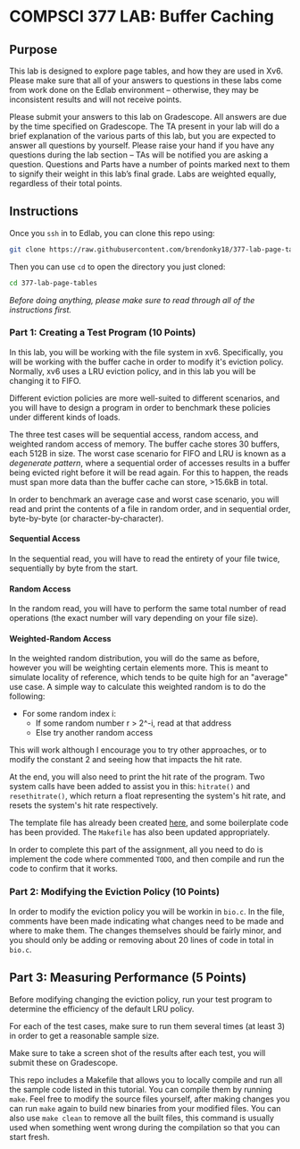 # COMPSCI 377 LAB: Buffer Caching

## Purpose

This lab is designed to explore page tables, and how they are used in Xv6. Please make sure that all of your answers to questions in these labs come from work done on the Edlab environment – otherwise, they may be inconsistent results and will not receive points.

Please submit your answers to this lab on Gradescope. All answers are due by the time specified on Gradescope. The TA present in your lab will do a brief explanation of the various parts of this lab, but you are expected to answer all questions by yourself. Please raise your hand if you have any questions during the lab section – TAs will be notified you are asking a question. Questions and Parts have a number of points marked next to them to signify their weight in this lab’s final grade. Labs are weighted equally, regardless of their total points.

## Instructions
Once you `ssh` in to Edlab, you can clone this repo using:

```bash
git clone https://raw.githubusercontent.com/brendonky18/377-lab-page-tables/
```

Then you can use `cd` to open the directory you just cloned:

```bash
cd 377-lab-page-tables
```

*Before doing anything, please make sure to read through all of the instructions first.*

### Part 1: Creating a Test Program (10 Points)

In this lab, you will be working with the file system in xv6. Specifically, you will be working with the buffer cache in order to modify it's eviction policy. Normally, xv6 uses a LRU eviction policy, and in this lab you will be changing it to FIFO.

Different eviction policies are more well-suited to different scenarios, and you will have to design a program in order to benchmark these policies under different kinds of loads. 

The three test cases will be sequential access, random access, and weighted random access of memory. The buffer cache stores 30 buffers, each 512B in size. The worst case scenario for FIFO and LRU is known as a *degenerate pattern*, where a sequential order of accesses results in a buffer being evicted right before it will be read again. For this to happen, the reads must span more data than the buffer cache can store, >15.6kB in total. 

In order to benchmark an average case and worst case scenario, you will read and print the contents of a file in random order, and in sequential order, byte-by-byte (or character-by-character). 

#### Sequential Access
In the sequential read, you will have to read the entirety of your file twice, sequentially by byte from the start. 

#### Random Access
In the random read, you will have to perform the same total number of read operations (the exact number will vary depending on your file size).

#### Weighted-Random Access
In the weighted random distribution, you will do the same as before, however you will be weighting certain elements more. This is meant to simulate locality of reference, which tends to be quite high for an "average" use case. A simple way to calculate this weighted random is to do the following:

 - For some random index i:
    - If some random number r > 2^-i, read at that address
    - Else try another random access

This will work although I encourage you to try other approaches, or to modify the constant 2 and seeing how that impacts the hit rate. 

At the end, you will also need to print the hit rate of the program. Two system calls have been added to assist you in this: `hitrate()` and `resethitrate()`, which return a float representing the system's hit rate, and resets the system's hit rate respectively.

The template file has already been created [here](xv6/benchmark.c), and some boilerplate code has been provided. The `Makefile` has also been updated appropriately. 

In order to complete this part  of the assignment, all you need to do is implement the code where commented `TODO`, and then compile and run the code to confirm that it works.

### Part 2: Modifying the Eviction Policy (10 Points)

In order to modify the eviction policy you will be workin in `bio.c`. In the file, comments have been made indicating what changes need to be made and where to make them. The changes themselves should be fairly minor, and you should only be adding or removing about 20 lines of code in total in `bio.c`. 

## Part 3: Measuring Performance (5 Points)
Before modifying changing the eviction policy, run your test program to determine the efficiency of the default LRU policy.

For each of the test cases, make sure to run them several times (at least 3) in order to get a reasonable sample size. 

Make sure to take a screen shot of the results after each test, you will submit these on Gradescope. 

This repo includes a Makefile that allows you to locally compile and run all the sample code listed in this tutorial. You can compile them by running `make`. Feel free to modify the source files yourself, after making changes you can run `make` again to build new binaries from your modified files. You can also use `make clean` to remove all the built files, this command is usually used when something went wrong during the compilation so that you can start fresh. 

